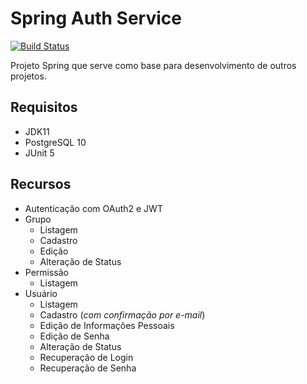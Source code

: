 # Spring Auth Service

[![Build Status](https://travis-ci.org/fagnerlima/spring-auth-service.svg?branch=master)](https://travis-ci.org/fagnerlima/spring-auth-service)

Projeto Spring que serve como base para desenvolvimento de outros projetos.

## Requisitos

* JDK11
* PostgreSQL 10
* JUnit 5

## Recursos

* Autenticação com OAuth2 e JWT
* Grupo
  * Listagem
  * Cadastro
  * Edição
  * Alteração de Status
* Permissão
  * Listagem
* Usuário
  * Listagem
  * Cadastro (*com confirmação por e-mail*)
  * Edição de Informações Pessoais
  * Edição de Senha
  * Alteração de Status
  * Recuperação de Login
  * Recuperação de Senha
